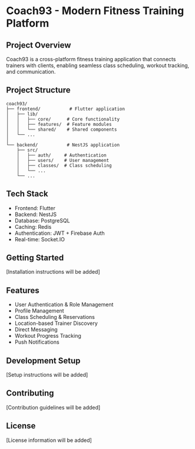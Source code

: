 # Coach93 - Modern Fitness Training Platform

## Project Overview
Coach93 is a cross-platform fitness training application that connects trainers with clients, enabling seamless class scheduling, workout tracking, and communication.

## Project Structure
```
coach93/
├── frontend/           # Flutter application
│   ├── lib/
│   │   ├── core/      # Core functionality
│   │   ├── features/  # Feature modules
│   │   └── shared/    # Shared components
│   └── ...
│
└── backend/           # NestJS application
    ├── src/
    │   ├── auth/     # Authentication
    │   ├── users/    # User management
    │   ├── classes/  # Class scheduling
    │   └── ...
    └── ...
```

## Tech Stack
- Frontend: Flutter
- Backend: NestJS
- Database: PostgreSQL
- Caching: Redis
- Authentication: JWT + Firebase Auth
- Real-time: Socket.IO

## Getting Started
[Installation instructions will be added]

## Features
- User Authentication & Role Management
- Profile Management
- Class Scheduling & Reservations
- Location-based Trainer Discovery
- Direct Messaging
- Workout Progress Tracking
- Push Notifications

## Development Setup
[Setup instructions will be added]

## Contributing
[Contribution guidelines will be added]

## License
[License information will be added]
